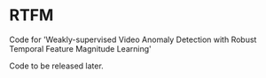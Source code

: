 # RTFM
Code for 'Weakly-supervised Video Anomaly Detection with Robust Temporal Feature Magnitude Learning'

Code to be released later. 
